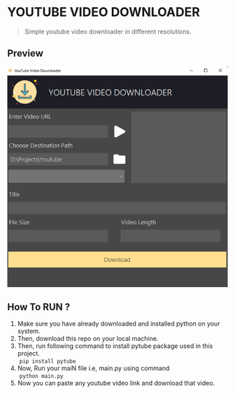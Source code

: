 # YOUTUBE VIDEO DOWNLOADER

> Simple youtube video downloader in different resolutions.

## Preview

![Output preview](images/art.png)

## How To RUN ?

1. Make sure you have already downloaded and installed python on your system.
2. Then, download this repo on your local machine.
3. Then, run following command to install pytube package used in this project.<br>
&nbsp;`pip install pytube`
4. Now, Run your maiN file i.e, main.py using command <br>
&nbsp;`python main.py`
5. Now you can paste any youtube video link and download that video.

